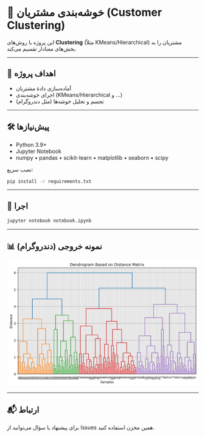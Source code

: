 # 👥 خوشه‌بندی مشتریان (Customer Clustering)

این پروژه با روش‌های **Clustering** (مثلاً KMeans/Hierarchical) مشتریان را به بخش‌های معنادار تقسیم می‌کند.

---

## 🎯 اهداف پروژه
- آماده‌سازی دادهٔ مشتریان
- اجرای خوشه‌بندی (KMeans/Hierarchical و ...)
- تجسم و تحلیل خوشه‌ها (مثل دندروگرام)

---

## 🛠 پیش‌نیازها
- Python 3.9+
- Jupyter Notebook
- numpy • pandas • scikit-learn • matplotlib • seaborn • scipy

نصب سریع:
```bash
pip install -r requirements.txt
```

---

## 🚀 اجرا
```bash
jupyter notebook notebook.ipynb
```

---

## 📊 نمونه خروجی (دندروگرام)
![خوشه‌بندی (Dendrogram)](cluster_plot.png)

---

## 📬 ارتباط
برای پیشنهاد یا سؤال می‌توانید از Issues همین مخزن استفاده کنید.
